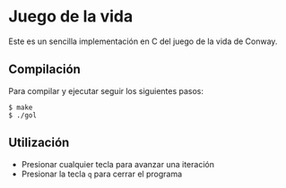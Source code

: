 Juego de la vida
================
Este es un sencilla implementación en C del juego de la vida de Conway.

Compilación
-----------
Para compilar y ejecutar seguir los siguientes pasos:

```
$ make
$ ./gol
```

Utilización
-----------
* Presionar cualquier tecla para avanzar una iteración
* Presionar la tecla `q` para cerrar el programa
